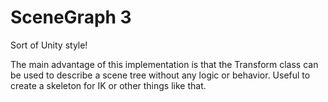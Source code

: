 ﻿#  SceneGraph 3

Sort of Unity style!

The main advantage of this implementation is that the Transform class can be used to describe a scene tree without any logic or behavior.
Useful to create a skeleton for IK or other things like that.